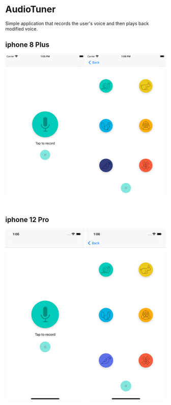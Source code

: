 # AudioTuner

Simple application that records the user's voice and then plays back modified voice.


## iphone 8 Plus
[<img src="/Screenshots/iphone8PlusRecord.png" width="250"/>](/Screenshots/iphone8PlusRecord.png)
[<img src="/Screenshots/iphone8PlusPlayback.png" width="250"/>](/Screenshots/iphone8PlusPlayback.png)

<br>

## iphone 12 Pro

[<img src="Screenshots/iphone12ProRecord.png" width="250"/>](Screenshots/iphone12ProRecord.png)
[<img src="/Screenshots/iphone12ProPlayback.png" width="250"/>](/Screenshots/iphone12ProPlayback.png)
